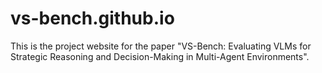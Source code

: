 # vs-bench.github.io
This is the project website for the paper "VS-Bench: Evaluating VLMs for Strategic Reasoning and Decision-Making in Multi-Agent Environments".
